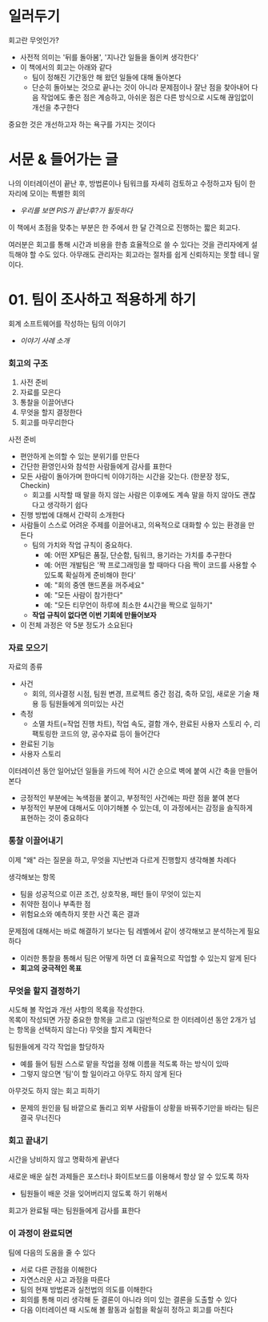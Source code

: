 # 일러두기
회고란 무엇인가?
- 사전적 의미는 '뒤를 돌아봄', '지나간 일들을 돌이켜 생각한다' 
- 이 책에서의 회고는 아래와 같다
   - 팀이 정해진 기간동안 해 왔던 일들에 대해 돌아본다
   - 단순히 돌아보는 것으로 끝나는 것이 아니라 문제점이나 잘난 점을 찾아내어 다음 작업에도 좋은 점은 계승하고, 아쉬운 점은 다른 방식으로 시도해 끊임없이 개선을 추구한다

중요한 것은 개선하고자 하는 욕구를 가지는 것이다

# 서문 & 들어가는 글
나의 이터레이션이 끝난 후, 방법론이나 팀워크를 자세히 검토하고 수정하고자 팀이 한자리에 모이는 특별한 회의
   - _우리를 보면 PIS가 끝난후?가 될듯하다_

이 책에서 초점을 맞추는 부분은 한 주에서 한 달 간격으로 진행하는 짧은 회고다. 

여러분은 회고를 통해 시간과 비용을 한층 효율적으로 쓸 수 있다는 것을 관리자에게 설득해야 할 수도 있다. 아무래도 관리자는 회고라는 절차를 쉽게 신뢰하지는 못할 테니 말이다. 

# 01. 팀이 조사하고 적용하게 하기
회계 소프트웨어를 작성하는 팀의 이야기
- _이야기 사례 소개_

### 회고의 구조
1. 사전 준비
2. 자료를 모은다
3. 통찰을 이끌어낸다
4. 무엇을 할지 결정한다
5. 회고를 마무리한다

사전 준비
- 편안하게 논의할 수 있는 분위기를 만든다
- 간단한 환영인사와 참석한 사람들에게 감사를 표한다
- 모든 사람이 돌아가며 한마디씩 이야기하는 시간을 갖는다. (한문장 정도, Checkin)
   - 회고를 시작할 때 말을 하지 않는 사람은 이후에도 계속 말을 하지 않아도 괜찮다고 생각하기 쉽다
- 진행 방법에 대해서 간략히 소개한다
- 사람들이 스스로 어려운 주제를 이끌어내고, 의욕적으로 대화할 수 있는 환경을 만든다
   - 팀의 가치와 작업 규칙이 중요하다. 
      - 예: 어떤 XP팀은 품질, 단순함, 팀워크, 용기라는 가치를 추구한다
      - 예: 어떤 개발팀은 '짝 프로그래밍을 할 때마다 다음 짝이 코드를 사용할 수 있도록 확실하게 준비해야 한다' 
      - 예: "회의 중엔 핸드폰을 꺼주세요"
      - 예: "모든 사람이 참가한다"
      - 예: "모든 티무언이 하루에 최소한 4시간을 짝으로 일하기"
   - __작업 규칙이 없다면 이번 기회에 만들어보자__
- 이 전체 과정은 약 5분 정도가 소요된다

### 자료 모으기
자료의 종류
- 사건
   - 회의, 의사결정 시점, 팀원 변경, 프로젝트 중간 점검, 축하 모임, 새로운 기술 채용 등 팀원들에게 의미있는 사건
- 측정
   - 소멸 차트(=작업 진행 차트), 작업 속도, 결함 개수, 완료된 사용자 스토리 수, 리팩토링한 코드의 양, 공수자료 등이 들어간다
- 완료된 기능
- 사용자 스토리

이터레이션 동안 일어났던 일들을 카드에 적어 시간 순으로 벽에 붙여 시간 축을 만들어본다
- 긍정적인 부분에는 녹색점을 붙이고, 부정적인 사건에는 파란 점을 붙여 본다
- 부정적인 부분에 대해서도 이야기해볼 수 있는데, 이 과정에서는 감정을 솔직하게 표현하는 것이 중요하다

### 통찰 이끌어내기
이제 "왜" 라는 질문을 하고, 무엇을 지난번과 다르게 진행할지 생각해볼 차례다

생각해보는 항목
- 팀을 성공적으로 이끈 조건, 상호작용, 패턴 들이 무엇이 있는지 
- 취약한 점이나 부족한 점
- 위험요소와 예측하지 못한 사건 혹은 결과

문제점에 대해서는 바로 해결하기 보다는 팀 레벨에서 같이 생각해보고 분석하는게 필요하다
- 이러한 통찰을 통해서 팀은 어떻게 하면 더 효율적으로 작업할 수 있는지 알게 된다
- __회고의 궁극적인 목표__

### 무엇을 할지 결정하기
시도해 볼 작업과 개선 사항의 목록을 작성한다.<br>
목록이 작성되면 가장 중요한 항목을 고르고 (일반적으로 한 이터레이션 동안 2개가 넘는 항목을 선택하지 않는다) 무엇을 할지 계획한다

팀원들에게 각각 작업을 할당하자
- 예를 들어 팀원 스스로 맡을 작업을 정해 이름을 적도록 하는 방식이 있따
- 그렇지 않으면 '팀'이 할 일이라고 아무도 하지 않게 된다

아무것도 하지 않는 회고 피하기
- 문제의 원인을 팀 바깥으로 돌리고 외부 사람들이 상황을 바꿔주기만을 바라는 팀은 결국 무너진다

### 회고 끝내기
시간을 낭비하지 않고 명확하게 끝낸다

새로운 배운 실천 과제들은 포스터나 화이트보드를 이용해서 항상 알 수 있도록 하자
- 팀원들이 배운 것을 잊어버리지 않도록 하기 위해서

회고가 완료될 때는 팀원들에게 감사를 표한다


### 이 과정이 완료되면 
팀에 다음의 도움을 줄 수 있다
- 서로 다른 관점을 이해한다
- 자연스러운 사고 과정을 따른다
- 팀의 현재 방법론과 실천법의 의도를 이해한다
- 회의를 통해 미리 생각해 둔 결론이 아니라 의미 있는 결론을 도출할 수 있다
- 다음 이터레이션 때 시도해 볼 활동과 실험을 확실히 정하고 회고를 마친다
